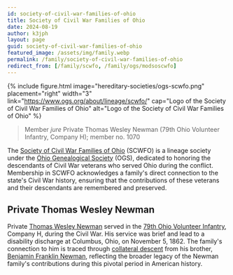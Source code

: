 ```yaml
---
id: society-of-civil-war-families-of-ohio
title: Society of Civil War Families of Ohio
date: 2024-08-19
author: k3jph
layout: page
guid: society-of-civil-war-families-of-ohio
featured_image: /assets/img/family.webp
permalink: /family/society-of-civil-war-families-of-ohio
redirect_from: [/family/scwfo, /family/ogs/modsoscwfo]
---
```


{% include figure.html image="hereditary-societies/ogs-scwfo.png" 
    placement="right" width="3"
    link="https://www.ogs.org/about/lineage/scwfo/"
    cap="Logo of the Society of Civil War Families of Ohio"
    alt="Logo of the Society of Civil War Families of Ohio" %}

> Member _jure_ Private Thomas Wesley Newman (79th Ohio Volunteer Infantry, Company H); member no. 1070

The [Society of Civil War Families of
Ohio](https://www.ogs.org/about/lineage/scwfo/) (SCWFO) is a lineage society
under the [Ohio Genealogical Society](https://www.ogs.org) (OGS), dedicated to honoring the descendants
of Civil War veterans who served Ohio during the conflict. Membership in SCWFO
acknowledges a family's direct connection to the state's Civil War history,
ensuring that the contributions of these veterans and their descendants are
remembered and preserved.

## Private Thomas Wesley Newman

Private [Thomas Wesley Newman](https://www.wikitree.com/wiki/Newman-16570)
served in the [79th Ohio Volunteer
Infantry](http://www.ohiocivilwar.com/cw79.html), Company H, during the Civil
War. His service was brief and lead to a disability discharge at Columbus, Ohio,
on November 5, 1862. The family's connection to him is traced through
[collateral descent](https://en.wikipedia.org/wiki/Collateral_(kinship)) from
his brother, [Benjamin Franklin
Newman](https://www.wikitree.com/wiki/Newman-16481), reflecting the broader
legacy of the Newman family's contributions during this pivotal period in
American history.
